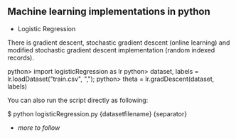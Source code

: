 Machine learning implementations in python
------------------------------------------

- Logistic Regression

There is gradient descent, stochastic gradient descent (online learning) and modified stochastic gradient descent implementation (random indexed records).

  python> import logisticRegression as lr
  python> dataset, labels = lr.loadDataset("train.csv", ",");
  python> theta = lr.gradDescent(dataset, labels)

  You can also run the script directly as following:

  $ python logisticRegression.py {datasetfilename} {separator}

- *more to follow*

